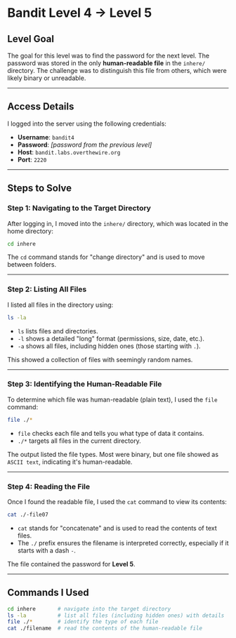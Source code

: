 # Bandit Level 4 → Level 5

## Level Goal

The goal for this level was to find the password for the next level. The password was stored in the only **human-readable file** in the `inhere/` directory. The challenge was to distinguish this file from others, which were likely binary or unreadable.

---

## Access Details

I logged into the server using the following credentials:

- **Username**: `bandit4`  
- **Password**: *[password from the previous level]*  
- **Host**: `bandit.labs.overthewire.org`  
- **Port**: `2220`

---

## Steps to Solve

### Step 1: Navigating to the Target Directory

After logging in, I moved into the `inhere/` directory, which was located in the home directory:

```bash
cd inhere
```

The `cd` command stands for "change directory" and is used to move between folders.

---

### Step 2: Listing All Files

I listed all files in the directory using:

```bash
ls -la
```

- `ls` lists files and directories.
- `-l` shows a detailed "long" format (permissions, size, date, etc.).
- `-a` shows all files, including hidden ones (those starting with `.`).

This showed a collection of files with seemingly random names.

---

### Step 3: Identifying the Human-Readable File

To determine which file was human-readable (plain text), I used the `file` command:

```bash
file ./*
```

- `file` checks each file and tells you what type of data it contains.
- `./*` targets all files in the current directory.

The output listed the file types. Most were binary, but one file showed as `ASCII text`, indicating it's human-readable.

---

### Step 4: Reading the File

Once I found the readable file, I used the `cat` command to view its contents:

```bash
cat ./-file07
```


- `cat` stands for "concatenate" and is used to read the contents of text files.
- The `./` prefix ensures the filename is interpreted correctly, especially if it starts with a dash `-`.

The file contained the password for **Level 5**.

---

## Commands I Used

```bash
cd inhere       # navigate into the target directory
ls -la          # list all files (including hidden ones) with details
file ./*        # identify the type of each file
cat ./filename  # read the contents of the human-readable file
```
